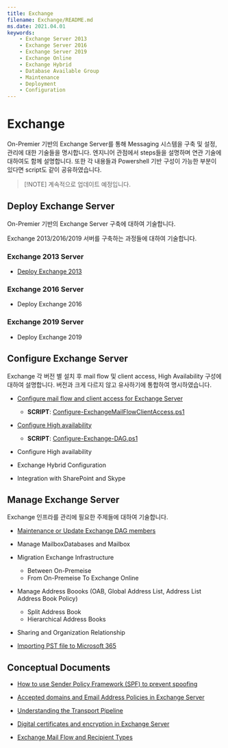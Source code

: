 ```yaml
---
title: Exchange
filename: Exchange/README.md
ms.date: 2021.04.01
keywords:
    - Exchange Server 2013
    - Exchange Server 2016
    - Exchange Server 2019
    - Exchange Online
    - Exchange Hybrid
    - Database Available Group
    - Maintenance
    - Deployment
    - Configuration
---
```


# Exchange

On-Premier 기반의 Exchange Server를 통해 Messaging 시스템을 구축 및 설정, 관리에 대한 기술들을 명시합니다.
엔지니어 관점에서 steps들을 설명하며 연관 기술에 대하여도 함께 설명합니다. 또한 각 내용들과 Powershell 기반 구성이 가능한 부분이 있다면 script도 같이 공유하였습니다.

> [!NOTE] 계속적으로 업데이트 예정입니다.

## Deploy Exchange Server

On-Premier 기반의 Exchange Server 구축에 대하여 기술합니다.

Exchange 2013/2016/2019 서버를 구축하는 과정들에 대하여 기술합니다.

### Exchange 2013 Server

- [Deploy Exchange 2013](2013/Deploy-Exchange-2013)

### Exchange 2016 Server

- Deploy Exchange 2016

### Exchange 2019 Server

- Deploy Exchange 2019

## Configure Exchange Server

Exchange 각 버전 별 설치 후 mail flow 및 client access, High Availability 구성에 대하여 설명합니다. 버전과 크게 다르지 않고 유사하기에 통합하여 명시하였습니다.

- [Configure mail flow and client access for Exchange Server](Configure-mail-flow-and-client-access-for-Exchange-Server)

    - **SCRIPT**: [Configure-ExchangeMailFlowClientAccess.ps1](Configure-ExchangeMailFlowClientAccess.ps1)

- [Configure High availability](Configure-High-availability)

    - **SCRIPT**: [Configure-Exchange-DAG.ps1](Configure-Exchange-DAG.ps1)

- Configure High availability

- Exchange Hybrid Configuration

- Integration with SharePoint and Skype

## Manage Exchange Server

Exchange 인프라를 관리에 필요한 주제들에 대하여 기술합니다.

- [Maintenance or Update Exchange DAG members](Maintenance-or-Update-DAG-Members)

- Manage MailboxDatabases and Mailbox

- Migration Exchange Infrastructure
    - Between On-Premeise
    - From On-Premeise To Exchange Online

- Manage Address Boooks (OAB, Global Address List, Address List Address Book Policy)
    - Split Address Book
    - Hierarchical Address Books

- Sharing and Organization Relationship

- [Importing PST file to Microsoft 365](Online/Importing-PST-file-to-Microsoft-365)

## Conceptual Documents

- [How to use Sender Policy Framework (SPF) to prevent spoofing](Conceptual/Sender-Policy-Framework)

- [Accepted domains and Email Address Policies in Exchange Server](Conceptual/Accepted-domains-and-Email-Address-Policies-in-Exchange-Server)

- [Understanding the Transport Pipeline](Conceptual/Understanding-the-Transport-pipeline)

- [Digital certificates and encryption in Exchange Server](Conceptual/Certificate-and-Encrpytion-in-Exchange-Server)

- [Exchange Mail Flow and Recipient Types](Conceptual/Exchange-Mail-Flow-and-Recipient-Types)